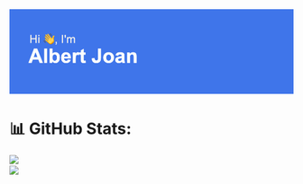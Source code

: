 <img  src="https://github.com/Albert2707/Albert2707/blob/main/header.png" />


# 📊 GitHub Stats:
![](https://github-readme-stats.vercel.app/api?username=bryanbocio&theme=dark&hide_border=false&include_all_commits=false&count_private=false)<br/>
![](https://github-readme-streak-stats.herokuapp.com/?user=bryanbocio&theme=dark&hide_border=false)<br/>
<!--
**Albert2707/Albert2707** is a ✨ _special_ ✨ repository because its `README.md` (this file) appears on your GitHub profile.

Here are some ideas to get you started:
- 🔭 I’m currently working on ...
- 🌱 I’m currently learning ...
- 👯 I’m looking to collaborate on ...
- 🤔 I’m looking for help with ...
- 💬 Ask me about ...
- 📫 How to reach me: ...
- 😄 Pronouns: ...
- ⚡ Fun fact: ...
-->
